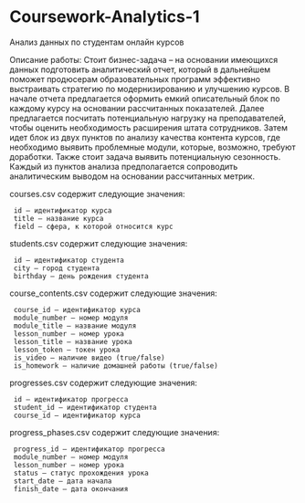 # Coursework-Analytics-1
Анализ данных по студентам онлайн курсов


Описание работы:
Стоит бизнес-задача – на основании имеющихся данных подготовить аналитический отчет, который в дальнейшем поможет продюсерам
образовательных программ эффективно выстраивать стратегию по модернизированию и улучшению курсов.
В начале отчета предлагается оформить емкий описательный блок по каждому курсу на основании рассчитанных показателей.
Далее предлагается посчитать потенциальную нагрузку на преподавателей, чтобы оценить необходимость расширения штата сотрудников.
Затем идет блок из двух пунктов по анализу качества контента курсов, где необходимо выявить проблемные модули, которые, возможно, требуют доработки.
Также стоит задача выявить потенциальную сезонность.
Каждый из пунктов анализа предполагается сопроводить аналитическим выводом на основании рассчитанных метрик.


courses.csv содержит следующие значения:

     id – идентификатор курса
     title – название курса
     field – сфера, к которой относится курс


students.csv содержит следующие значения:

     id – идентификатор студента
     city – город студента
     birthday – день рождения студента


course_contents.csv содержит следующие значения:

     course_id – идентификатор курса
     module_number – номер модуля
     module_title – название модуля
     lesson_number – номер урока
     lesson_title – название урока
     lesson_token – токен урока
     is_video – наличие видео (true/false)
     is_homework – наличие домашней работы (true/false)


progresses.csv содержит следующие значения:

     id – идентификатор прогресса
     student_id – идентификатор студента
     course_id – идентификатор курса


progress_phases.csv содержит следующие значения:

     progress_id – идентификатор прогресса
     module_number – номер модуля
     lesson_number – номер урока
     status – статус прохождения урока
     start_date – дата начала
     finish_date – дата окончания
